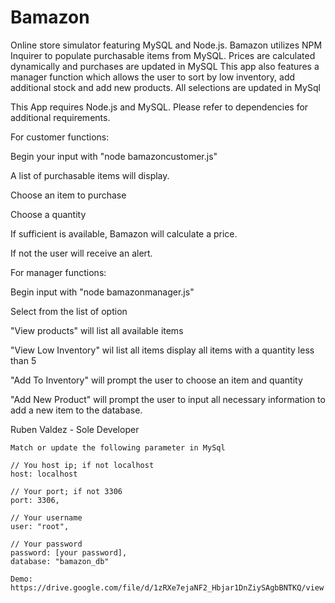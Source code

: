 # Bamazon
Online store simulator featuring MySQL and Node.js. Bamazon utilizes NPM Inquirer to populate purchasable items from MySQL. Prices are calculated dynamically and purchases are updated in MySQL
This app also features a manager function which allows the user to sort by low inventory, add additional stock and add new products. All selections are updated in MySql 



This App requires Node.js and MySQL. Please refer to dependencies for additional requirements.

For customer functions:

Begin your input with "node bamazoncustomer.js"

A list of purchasable items will display. 

Choose an item to purchase

Choose a quantity

If sufficient is available, Bamazon will calculate a price.

If not the user will receive an alert.


For manager functions:

Begin input with "node bamazonmanager.js"

Select from the list of option 

"View products" will list all available items

"View Low Inventory" wil list all items display all items with a quantity less than 5

"Add To Inventory" will prompt the user to choose an item and quantity

"Add New Product" will prompt the user to input all necessary information to add a new item to the database.


Ruben Valdez - Sole Developer


    Match or update the following parameter in MySql

    // You host ip; if not localhost
    host: localhost

    // Your port; if not 3306
    port: 3306,

    // Your username
    user: "root",

    // Your password
    password: [your password],
    database: "bamazon_db"

    Demo:
    https://drive.google.com/file/d/1zRXe7ejaNF2_Hbjar1DnZiySAgbBNTKQ/view